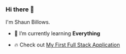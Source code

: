 ### Hi there 👋

I'm Shaun Billows.

* 🌱 I’m currently learning **Everything**

* 🔥 Check out [My First Full Stack Application](https://trade-war-z.netlify.app/)

<!-- 
### Hi there, I'm Shaun 👋

**ShaunBillows/ShaunBillows** is a ✨ _special_ ✨ repository because its `README.md` (this file) appears on your GitHub profile.

Here are some ideas to get you started:

- 🔭 I’m currently working on ...
- 🌱 I’m currently learning ...
- 👯 I’m looking to collaborate on ...
- 🤔 I’m looking for help with ...
- 💬 Ask me about ...
- 📫 How to reach me: ...
- 😄 Pronouns: ...
- ⚡ Fun fact: ...
-->
